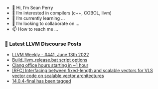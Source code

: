 - 👋 Hi, I’m Sean Perry
- 👀 I’m interested in compilers (c++, COBOL, llvm)
- 🌱 I’m currently learning ...
- 💞️ I’m looking to collaborate on ...
- 📫 How to reach me ...

<!---
s66perry/s66perry is a ✨ special ✨ repository because its `README.md` (this file) appears on your GitHub profile.
You can click the Preview link to take a look at your changes.
--->
### 📕 Latest LLVM Discourse Posts

<!-- DISCOURSE-LLVM:START -->
- [LLVM Weekly - #441, June 13th 2022](https://discourse.llvm.org/t/llvm-weekly-441-june-13th-2022/63148#post_1)
- [Build_llvm_release.bat script options](https://discourse.llvm.org/t/build-llvm-release-bat-script-options/63146#post_2)
- [Clang office hours starting in ~1 hour](https://discourse.llvm.org/t/clang-office-hours-starting-in-1-hour/63147#post_1)
- [[RFC] Interfacing between fixed-length and scalable vectors for VLS vector code on scalable vector architectures](https://discourse.llvm.org/t/rfc-interfacing-between-fixed-length-and-scalable-vectors-for-vls-vector-code-on-scalable-vector-architectures/63074#post_8)
- [14.0.4-final has been tagged](https://discourse.llvm.org/t/14-0-4-final-has-been-tagged/62750#post_13)
<!-- DISCOURSE-LLVM:END -->
